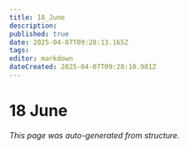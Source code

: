 ```yaml
---
title: 18_June
description: 
published: true
date: 2025-04-07T09:28:13.165Z
tags: 
editor: markdown
dateCreated: 2025-04-07T09:28:10.981Z
---
```


# 18 June

*This page was auto-generated from structure.*